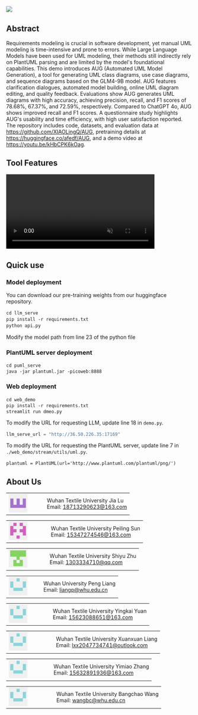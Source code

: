 <img src="./assets/框架图_页面_3.jpg">

## Abstract

Requirements modeling is crucial in software development, yet manual UML modeling is time-intensive and prone to errors. While Large Language Models have been used for UML modeling, their methods still indirectly rely on PlantUML parsing and are limited by the model's foundational capabilities. This demo introduces AUG (Automated UML Model Generation), a tool for generating UML class diagrams, use case diagrams, and sequence diagrams based on the GLM4-9B model. AUG features clarification dialogues, automated model building, online UML diagram editing, and quality feedback. Evaluations show AUG generates UML diagrams with high accuracy, achieving precision, recall, and F1 scores of 78.68\%, 67.37\%, and 72.59\%, respectively. Compared to ChatGPT 4o, AUG shows improved recall and F1 scores. A questionnaire study highlights AUG's usability and time efficiency, with high user satisfaction reported. The repository includes code, datasets, and evaluation data at https://github.com/XIAOLingQ/AUG, pretraining details at https://huggingface.co/afedf/AUG, and a demo video at https://youtu.be/kHbCPK6kOag.

## Tool Features

<video src="https://private-user-images.githubusercontent.com/143795037/402926288-cddabfdf-611b-4ecf-8c8c-704f605299a4.mp4?jwt=eyJhbGciOiJIUzI1NiIsInR5cCI6IkpXVCJ9.eyJpc3MiOiJnaXRodWIuY29tIiwiYXVkIjoicmF3LmdpdGh1YnVzZXJjb250ZW50LmNvbSIsImtleSI6ImtleTUiLCJleHAiOjE3MzY4NTU2NzQsIm5iZiI6MTczNjg1NTM3NCwicGF0aCI6Ii8xNDM3OTUwMzcvNDAyOTI2Mjg4LWNkZGFiZmRmLTYxMWItNGVjZi04YzhjLTcwNGY2MDUyOTlhNC5tcDQ_WC1BbXotQWxnb3JpdGhtPUFXUzQtSE1BQy1TSEEyNTYmWC1BbXotQ3JlZGVudGlhbD1BS0lBVkNPRFlMU0E1M1BRSzRaQSUyRjIwMjUwMTE0JTJGdXMtZWFzdC0xJTJGczMlMkZhd3M0X3JlcXVlc3QmWC1BbXotRGF0ZT0yMDI1MDExNFQxMTQ5MzRaJlgtQW16LUV4cGlyZXM9MzAwJlgtQW16LVNpZ25hdHVyZT05NDk4YTViNzI0ZGViYjQ1NDdmY2QzNjA0YjA5ZDc4NmNlYmU0MjVkMzhlYzM2YTZkZDIwMzhkMmM1MzY5YjA3JlgtQW16LVNpZ25lZEhlYWRlcnM9aG9zdCJ9.CqGbQ2jn44J8bmdLJdPgHW8z2410ksD6e4mhSnM66vw" controls="controls" muted="muted" class="d-block rounded-bottom-2 border-top width-fit" style="max-height:640px; min-height: 200px"></video>

## Quick use

### Model deployment

You can download our pre-training weights from our huggingface repository.

```1
cd llm_serve
pip install -r requirements.txt
python api.py
```

Modify the model path from line 23 of the python file

### PlantUML server deployment

```puml
cd puml_serve
java -jar plantuml.jar -picoweb:8888
```

### Web deployment

```client
cd web_demo
pip install -r requirements.txt
streamlit run dmeo.py
```

To modify the URL for requesting LLM, update line 18 in `demo.py`.

```vue.config.js
llm_serve_url = "http://36.50.226.35:17169"
```

To modify the URL for requesting the PlantUML server, update line 7 in `./web_demo/stream/utils/uml.py`.

```
plantuml = PlantUML(url='http://www.plantuml.com/plantuml/png/')
```


## About Us

<table>
  <tr>
    <td style="width: 30%;">
      <img src="./assets/about/lj.png">
    </td>
    <td style="vertical-align: middle; padding-left: 10px;">
      Wuhan Textile University Jia Lu<br>
      Email: <a href="mailto:18713290623@163.com">18713290623@163.com</a>
    </td>
  </tr>
</table>
<table>
  <tr>
    <td style="width: 30%;">
      <img src="./assets/about/spl.png">
    </td>
    <td style="vertical-align: middle; padding-left: 10px;">
      Wuhan Textile University Peiling Sun<br>
      Email: <a href="mailto:15347274546@163.com">15347274546@163.com</a>
    </td>
  </tr>
</table>
<table>
  <tr>
    <td style="width: 30%;">
      <img src="./assets/about/lsy.png">
    </td>
    <td style="vertical-align: middle; padding-left: 10px;">
      Wuhan Textile University Shiyu Zhu<br>
      Email: <a href="mailto:1303334710@qq.com">1303334710@qq.com</a>
    </td>
  </tr>
</table>
<table>
  <tr>
    <td style="width: 30%;">
      <img src="./assets/about/zsy.png">
    </td>
    <td style="vertical-align: middle; padding-left: 10px;">
      Wuhan University Peng Liang<br>
      Email: <a href="mailto:liangp@whu.edu.cn">liangp@whu.edu.cn</a>
    </td>
  </tr>
</table>
<table>
  <tr>
    <td style="width: 30%;">
      <img src="./assets/about/zsy.png">
    </td>
    <td style="vertical-align: middle; padding-left: 10px;">
      Wuhan Textile University Yingkai Yuan<br>
      Email: <a href="mailto:15623088651@163.com">15623088651@163.com</a>
    </td>
  </tr>
</table>
<table>
  <tr>
    <td style="width: 30%;">
      <img src="./assets/about/zsy.png">
    </td>
    <td style="vertical-align: middle; padding-left: 10px;">
      Wuhan Textile University Xuanxuan Liang<br>
      Email: <a href="mailto:lxx2047734741@outlook.com">lxx2047734741@outlook.com</a>
    </td>
  </tr>
</table>
<table>
  <tr>
    <td style="width: 30%;">
      <img src="./assets/about/zsy.png">
    </td>
    <td style="vertical-align: middle; padding-left: 10px;">
      Wuhan Textile University Yimiao Zhang<br>
      Email: <a href="mailto:15632891936@163.com">15632891936@163.com</a>
    </td>
  </tr>
</table>
<table>
  <tr>
    <td style="width: 30%;">
      <img src="./assets/about/zsy.png">
    </td>
    <td style="vertical-align: middle; padding-left: 10px;">
      Wuhan Textile University Bangchao Wang<br>
      Email: <a href="mailto:wangbc@whu.edu.cn">wangbc@whu.edu.cn</a>
    </td>
  </tr>
</table>

